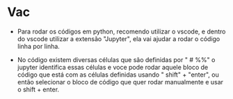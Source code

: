 # Vac
- Para rodar os códigos em python, recomendo utilizar o vscode, e dentro do vscode utilizar a extensão "Jupyter", ela vai ajudar a rodar o código linha por linha.

- No código existem diversas células que são definidas por " # %%" o jupyter identifica essas células e voce pode rodar aquele bloco de código que está com as células definidas usando " shift" + "enter", ou então selecionar o bloco de código que quer rodar manualmente e usar o shift + enter.
